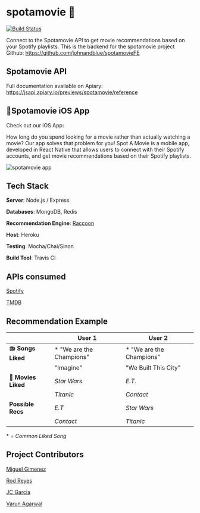 # spotamovie :movie_camera:

[![ Build Status](https://travis-ci.org/miguelgimenezgimenez/spotamovie-be.svg?branch=master)](https://travis-ci.org/miguelgimenezgimenez/spotamovie-be)

Connect to the Spotamovie API to get movie recommendations based on your Spotify playlists.
This is the backend for the spotamovie project 
Github: https://github.com/johnandblue/spotamovieFE



## Spotamovie API

Full documentation available on Apiary: https://jsapi.apiary.io/previews/spotamovie/reference


## :iphone:Spotamovie iOS App

Check out our iOS App:

How long do you spend looking for a movie rather than actually watching a movie? Our app solves that problem for you! Spot A Movie is a mobile app, developed in React Native that allows users to connect with their Spotify accounts, and get movie recommendations based on their Spotify playlists.

![spotamovie app](./Landing.png)






## Tech Stack

**Server**: Node.js / Express

**Databases**: MongoDB, Redis

**Recommendation Engine**: [Raccoon](https://github.com/guymorita/recommendationRaccoon)

**Host**: Heroku

**Testing**: Mocha/Chai/Sinon

**Build Tool**: Travis CI



## APIs consumed

[Spotify](https://developer.spotify.com/web-api/)

[TMDB](https://www.themoviedb.org/documentation/api)



## Recommendation Example

|                     | User 1                   | User 2                   |
| ------------------- | ------------------------ | ------------------------ |
| 📻 **Songs Liked**  | \* "We are the Champions" | \* "We are the Champions" |
|                     | "Imagine"                | "We Built This City"     |
| 🎦 **Movies Liked** | *Star Wars*              | *E.T.*                   |
|                     | *Titanic*                | *Contact*                |
| **Possible Recs**   | *E.T*                    | *Star Wars*              |
|                     | *Contact*                | *Titanic*                |

\* = *Common Liked Song*


## Project Contributors
[Miguel Gimenez](https://github.com/miguelgimenezgimenez)

[Rod Reyes](https://github.com/2rod)

[JC Garcia](https://github.com/johnandblue)

[Varun Agarwal](https://github.com/vavarun)
